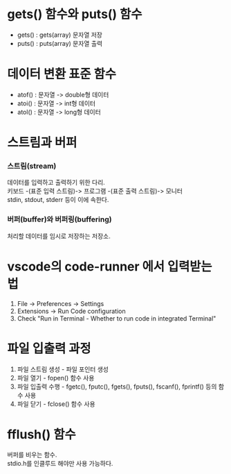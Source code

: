 # gets() 함수와 puts() 함수
- gets() : gets(array) 문자열 저장
- puts() : puts(array) 문자열 출력


# 데이터 변환 표준 함수
- atof() : 문자열 -> double형 데이터
- atoi() : 문자열 -> int형 데이터
- atol() : 문자열 -> long형 데이터


# 스트림과 버퍼

### 스트림(stream)
데이터를 입력하고 출력하기 위한 다리.     
키보드 -(표준 입력 스트림)-> 프로그램 -(표준 출력 스트림)-> 모니터    
stdin, stdout, stderr 등이 이에 속한다.


### 버퍼(buffer)와 버퍼링(buffering)
처리할 데이터를 임시로 저장하는 저장소.



# vscode의 code-runner 에서 입력받는 법
1. File -> Preferences -> Settings
2. Extensions -> Run Code configuration
3. Check "Run in Terminal - Whether to run code in integrated Terminal"



# 파일 입출력 과정
1. 파일 스트림 생성 - 파일 포인터 생성
2. 파일 열기 - fopen() 함수 사용
3. 파일 입출력 수행 - fgetc(), fputc(), fgets(), fputs(), fscanf(), fprintf() 등의 함수 사용
4. 파일 닫기 - fclose() 함수 사용



# fflush() 함수
버퍼를 비우는 함수.     
stdio.h를 인클루드 해야만 사용 가능하다.